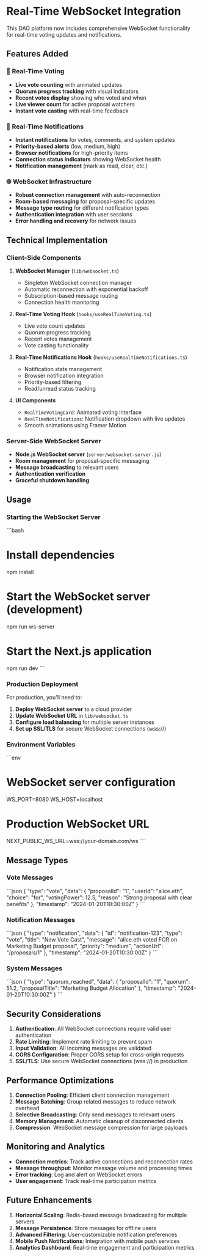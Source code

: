 # Real-Time WebSocket Integration

This DAO platform now includes comprehensive WebSocket functionality for real-time voting updates and notifications.

## Features Added

### 🔄 Real-Time Voting
- **Live vote counting** with animated updates
- **Quorum progress tracking** with visual indicators
- **Recent votes display** showing who voted and when
- **Live viewer count** for active proposal watchers
- **Instant vote casting** with real-time feedback

### 🔔 Real-Time Notifications
- **Instant notifications** for votes, comments, and system updates
- **Priority-based alerts** (low, medium, high)
- **Browser notifications** for high-priority items
- **Connection status indicators** showing WebSocket health
- **Notification management** (mark as read, clear, etc.)

### 🌐 WebSocket Infrastructure
- **Robust connection management** with auto-reconnection
- **Room-based messaging** for proposal-specific updates
- **Message type routing** for different notification types
- **Authentication integration** with user sessions
- **Error handling and recovery** for network issues

## Technical Implementation

### Client-Side Components

1. **WebSocket Manager** (`lib/websocket.ts`)
   - Singleton WebSocket connection manager
   - Automatic reconnection with exponential backoff
   - Subscription-based message routing
   - Connection health monitoring

2. **Real-Time Voting Hook** (`hooks/useRealTimeVoting.ts`)
   - Live vote count updates
   - Quorum progress tracking
   - Recent votes management
   - Vote casting functionality

3. **Real-Time Notifications Hook** (`hooks/useRealTimeNotifications.ts`)
   - Notification state management
   - Browser notification integration
   - Priority-based filtering
   - Read/unread status tracking

4. **UI Components**
   - `RealTimeVotingCard`: Animated voting interface
   - `RealTimeNotifications`: Notification dropdown with live updates
   - Smooth animations using Framer Motion

### Server-Side WebSocket Server

- **Node.js WebSocket server** (`server/websocket-server.js`)
- **Room management** for proposal-specific messaging
- **Message broadcasting** to relevant users
- **Authentication verification**
- **Graceful shutdown handling**

## Usage

### Starting the WebSocket Server

\`\`\`bash
# Install dependencies
npm install

# Start the WebSocket server (development)
npm run ws-server

# Start the Next.js application
npm run dev
\`\`\`

### Production Deployment

For production, you'll need to:

1. **Deploy WebSocket server** to a cloud provider
2. **Update WebSocket URL** in `lib/websocket.ts`
3. **Configure load balancing** for multiple server instances
4. **Set up SSL/TLS** for secure WebSocket connections (wss://)

### Environment Variables

\`\`\`env
# WebSocket server configuration
WS_PORT=8080
WS_HOST=localhost

# Production WebSocket URL
NEXT_PUBLIC_WS_URL=wss://your-domain.com/ws
\`\`\`

## Message Types

### Vote Messages
\`\`\`json
{
  "type": "vote",
  "data": {
    "proposalId": "1",
    "userId": "alice.eth",
    "choice": "for",
    "votingPower": 12.5,
    "reason": "Strong proposal with clear benefits"
  },
  "timestamp": "2024-01-20T10:30:00Z"
}
\`\`\`

### Notification Messages
\`\`\`json
{
  "type": "notification",
  "data": {
    "id": "notification-123",
    "type": "vote",
    "title": "New Vote Cast",
    "message": "alice.eth voted FOR on Marketing Budget proposal",
    "priority": "medium",
    "actionUrl": "/proposals/1"
  },
  "timestamp": "2024-01-20T10:30:00Z"
}
\`\`\`

### System Messages
\`\`\`json
{
  "type": "quorum_reached",
  "data": {
    "proposalId": "1",
    "quorum": 51.2,
    "proposalTitle": "Marketing Budget Allocation"
  },
  "timestamp": "2024-01-20T10:30:00Z"
}
\`\`\`

## Security Considerations

1. **Authentication**: All WebSocket connections require valid user authentication
2. **Rate Limiting**: Implement rate limiting to prevent spam
3. **Input Validation**: All incoming messages are validated
4. **CORS Configuration**: Proper CORS setup for cross-origin requests
5. **SSL/TLS**: Use secure WebSocket connections (wss://) in production

## Performance Optimizations

1. **Connection Pooling**: Efficient client connection management
2. **Message Batching**: Group related messages to reduce network overhead
3. **Selective Broadcasting**: Only send messages to relevant users
4. **Memory Management**: Automatic cleanup of disconnected clients
5. **Compression**: WebSocket message compression for large payloads

## Monitoring and Analytics

- **Connection metrics**: Track active connections and reconnection rates
- **Message throughput**: Monitor message volume and processing times
- **Error tracking**: Log and alert on WebSocket errors
- **User engagement**: Track real-time participation metrics

## Future Enhancements

1. **Horizontal Scaling**: Redis-based message broadcasting for multiple servers
2. **Message Persistence**: Store messages for offline users
3. **Advanced Filtering**: User-customizable notification preferences
4. **Mobile Push Notifications**: Integration with mobile push services
5. **Analytics Dashboard**: Real-time engagement and participation metrics
